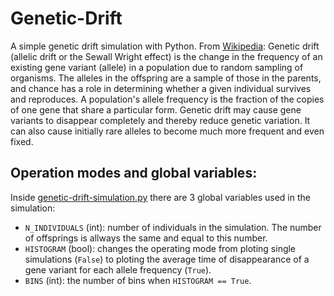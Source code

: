 # Genetic-Drift
A simple genetic drift simulation with Python. From [Wikipedia](https://en.wikipedia.org/wiki/Genetic_drift): 
Genetic drift (allelic drift or the Sewall Wright effect) is the change in the frequency of an existing gene variant (allele) in a population due to random sampling of organisms. The alleles in the offspring are a sample of those in the parents, and chance has a role in determining whether a given individual survives and reproduces. 
A population's allele frequency is the fraction of the copies of one gene that share a particular form.
Genetic drift may cause gene variants to disappear completely and thereby reduce genetic variation. It can also cause initially rare alleles to become much more frequent and even fixed. 


## Operation modes and global variables:
Inside [genetic-drift-simulation.py](genetic-drift-simulation.py) there are 3 global variables used in the simulation:
* `N_INDIVIDUALS` (int): number of individuals in the simulation. The number of offsprings is allways the same and equal to this number.
* `HISTOGRAM` (bool): changes the operating mode from ploting single simulations (`False`) to ploting the average time of disappearance of a gene variant for each allele frequency (`True`).
* `BINS` (int): the number of bins when `HISTOGRAM == True`.
